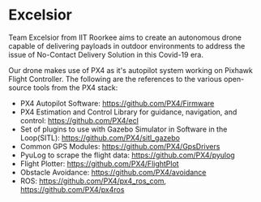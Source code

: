 # Excelsior
Team Excelsior from IIT Roorkee aims to create an autonomous drone capable of delivering payloads in outdoor environments to address the issue of No-Contact Delivery Solution in this Covid-19 era.

Our drone makes use of PX4 as it's autopilot system working on Pixhawk Flight Controller. The following are the references to the various open-source tools from the PX4 stack: 
* PX4 Autopilot Software: https://github.com/PX4/Firmware
* PX4 Estimation and Control Library for guidance, navigation, and control: https://github.com/PX4/ecl
* Set of plugins to use with Gazebo Simulator in Software in the Loop(SITL): https://github.com/PX4/sitl_gazebo
* Common GPS Modules: https://github.com/PX4/GpsDrivers
* PyuLog to scrape the flight data: https://github.com/PX4/pyulog
* Flight Plotter: https://github.com/PX4/FlightPlot
* Obstacle Avoidance: https://github.com/PX4/avoidance
* ROS: https://github.com/PX4/px4_ros_com, https://github.com/PX4/px4ros




